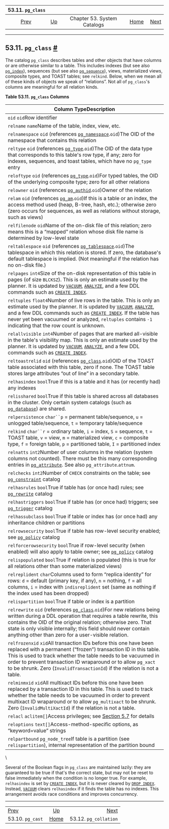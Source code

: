 <!--?xml version="1.0" encoding="UTF-8" standalone="no"?-->

|                53.11. `pg_class`               |                                                   |                             |                                                       |                                                          |
| :--------------------------------------------: | :------------------------------------------------ | :-------------------------: | ----------------------------------------------------: | -------------------------------------------------------: |
| [Prev](catalog-pg-cast.html "53.10. pg_cast")  | [Up](catalogs.html "Chapter 53. System Catalogs") | Chapter 53. System Catalogs | [Home](index.html "PostgreSQL 17devel Documentation") |  [Next](catalog-pg-collation.html "53.12. pg_collation") |

***

## 53.11. `pg_class` [#](#CATALOG-PG-CLASS)

The catalog `pg_class` describes tables and other objects that have columns or are otherwise similar to a table. This includes indexes (but see also [`pg_index`](catalog-pg-index.html "53.26. pg_index")), sequences (but see also [`pg_sequence`](catalog-pg-sequence.html "53.47. pg_sequence")), views, materialized views, composite types, and TOAST tables; see `relkind`. Below, when we mean all of these kinds of objects we speak of “relations”. Not all of `pg_class`'s columns are meaningful for all relation kinds.

**Table 53.11. `pg_class` Columns**

| Column TypeDescription                                                                                                                                                                                                                                                                                                                                                                                              |
| ------------------------------------------------------------------------------------------------------------------------------------------------------------------------------------------------------------------------------------------------------------------------------------------------------------------------------------------------------------------------------------------------------------------- |
| `oid` `oid`Row identifier                                                                                                                                                                                                                                                                                                                                                                                           |
| `relname` `name`Name of the table, index, view, etc.                                                                                                                                                                                                                                                                                                                                                                |
| `relnamespace` `oid` (references [`pg_namespace`](catalog-pg-namespace.html "53.32. pg_namespace").`oid`)The OID of the namespace that contains this relation                                                                                                                                                                                                                                                       |
| `reltype` `oid` (references [`pg_type`](catalog-pg-type.html "53.64. pg_type").`oid`)The OID of the data type that corresponds to this table's row type, if any; zero for indexes, sequences, and toast tables, which have no `pg_type` entry                                                                                                                                                                       |
| `reloftype` `oid` (references [`pg_type`](catalog-pg-type.html "53.64. pg_type").`oid`)For typed tables, the OID of the underlying composite type; zero for all other relations                                                                                                                                                                                                                                     |
| `relowner` `oid` (references [`pg_authid`](catalog-pg-authid.html "53.8. pg_authid").`oid`)Owner of the relation                                                                                                                                                                                                                                                                                                    |
| `relam` `oid` (references [`pg_am`](catalog-pg-am.html "53.3. pg_am").`oid`)If this is a table or an index, the access method used (heap, B-tree, hash, etc.); otherwise zero (zero occurs for sequences, as well as relations without storage, such as views)                                                                                                                                                      |
| `relfilenode` `oid`Name of the on-disk file of this relation; zero means this is a “mapped” relation whose disk file name is determined by low-level state                                                                                                                                                                                                                                                          |
| `reltablespace` `oid` (references [`pg_tablespace`](catalog-pg-tablespace.html "53.56. pg_tablespace").`oid`)The tablespace in which this relation is stored. If zero, the database's default tablespace is implied. (Not meaningful if the relation has no on-disk file.)                                                                                                                                          |
| `relpages` `int4`Size of the on-disk representation of this table in pages (of size `BLCKSZ`). This is only an estimate used by the planner. It is updated by [`VACUUM`](sql-vacuum.html "VACUUM"), [`ANALYZE`](sql-analyze.html "ANALYZE"), and a few DDL commands such as [`CREATE INDEX`](sql-createindex.html "CREATE INDEX").                                                                                  |
| `reltuples` `float4`Number of live rows in the table. This is only an estimate used by the planner. It is updated by [`VACUUM`](sql-vacuum.html "VACUUM"), [`ANALYZE`](sql-analyze.html "ANALYZE"), and a few DDL commands such as [`CREATE INDEX`](sql-createindex.html "CREATE INDEX"). If the table has never yet been vacuumed or analyzed, `reltuples` contains `-1` indicating that the row count is unknown. |
| `relallvisible` `int4`Number of pages that are marked all-visible in the table's visibility map. This is only an estimate used by the planner. It is updated by [`VACUUM`](sql-vacuum.html "VACUUM"), [`ANALYZE`](sql-analyze.html "ANALYZE"), and a few DDL commands such as [`CREATE INDEX`](sql-createindex.html "CREATE INDEX").                                                                                |
| `reltoastrelid` `oid` (references [`pg_class`](catalog-pg-class.html "53.11. pg_class").`oid`)OID of the TOAST table associated with this table, zero if none. The TOAST table stores large attributes “out of line” in a secondary table.                                                                                                                                                                          |
| `relhasindex` `bool`True if this is a table and it has (or recently had) any indexes                                                                                                                                                                                                                                                                                                                                |
| `relisshared` `bool`True if this table is shared across all databases in the cluster. Only certain system catalogs (such as [`pg_database`](catalog-pg-database.html "53.15. pg_database")) are shared.                                                                                                                                                                                                             |
| `relpersistence` `char``p` = permanent table/sequence, `u` = unlogged table/sequence, `t` = temporary table/sequence                                                                                                                                                                                                                                                                                                |
| `relkind` `char``r` = ordinary table, `i` = index, `S` = sequence, `t` = TOAST table, `v` = view, `m` = materialized view, `c` = composite type, `f` = foreign table, `p` = partitioned table, `I` = partitioned index                                                                                                                                                                                              |
| `relnatts` `int2`Number of user columns in the relation (system columns not counted). There must be this many corresponding entries in [`pg_attribute`](catalog-pg-attribute.html "53.7. pg_attribute"). See also `pg_attribute`.`attnum`.                                                                                                                                                                          |
| `relchecks` `int2`Number of `CHECK` constraints on the table; see [`pg_constraint`](catalog-pg-constraint.html "53.13. pg_constraint") catalog                                                                                                                                                                                                                                                                      |
| `relhasrules` `bool`True if table has (or once had) rules; see [`pg_rewrite`](catalog-pg-rewrite.html "53.45. pg_rewrite") catalog                                                                                                                                                                                                                                                                                  |
| `relhastriggers` `bool`True if table has (or once had) triggers; see [`pg_trigger`](catalog-pg-trigger.html "53.58. pg_trigger") catalog                                                                                                                                                                                                                                                                            |
| `relhassubclass` `bool`True if table or index has (or once had) any inheritance children or partitions                                                                                                                                                                                                                                                                                                              |
| `relrowsecurity` `bool`True if table has row-level security enabled; see [`pg_policy`](catalog-pg-policy.html "53.38. pg_policy") catalog                                                                                                                                                                                                                                                                           |
| `relforcerowsecurity` `bool`True if row-level security (when enabled) will also apply to table owner; see [`pg_policy`](catalog-pg-policy.html "53.38. pg_policy") catalog                                                                                                                                                                                                                                          |
| `relispopulated` `bool`True if relation is populated (this is true for all relations other than some materialized views)                                                                                                                                                                                                                                                                                            |
| `relreplident` `char`Columns used to form “replica identity” for rows: `d` = default (primary key, if any), `n` = nothing, `f` = all columns, `i` = index with `indisreplident` set (same as nothing if the index used has been dropped)                                                                                                                                                                            |
| `relispartition` `bool`True if table or index is a partition                                                                                                                                                                                                                                                                                                                                                        |
| `relrewrite` `oid` (references [`pg_class`](catalog-pg-class.html "53.11. pg_class").`oid`)For new relations being written during a DDL operation that requires a table rewrite, this contains the OID of the original relation; otherwise zero. That state is only visible internally; this field should never contain anything other than zero for a user-visible relation.                                       |
| `relfrozenxid` `xid`All transaction IDs before this one have been replaced with a permanent (“frozen”) transaction ID in this table. This is used to track whether the table needs to be vacuumed in order to prevent transaction ID wraparound or to allow `pg_xact` to be shrunk. Zero (`InvalidTransactionId`) if the relation is not a table.                                                                   |
| `relminmxid` `xid`All multixact IDs before this one have been replaced by a transaction ID in this table. This is used to track whether the table needs to be vacuumed in order to prevent multixact ID wraparound or to allow `pg_multixact` to be shrunk. Zero (`InvalidMultiXactId`) if the relation is not a table.                                                                                             |
| `relacl` `aclitem[]`Access privileges; see [Section 5.7](ddl-priv.html "5.7. Privileges") for details                                                                                                                                                                                                                                                                                                               |
| `reloptions` `text[]`Access-method-specific options, as “keyword=value” strings                                                                                                                                                                                                                                                                                                                                     |
| `relpartbound` `pg_node_tree`If table is a partition (see `relispartition`), internal representation of the partition bound                                                                                                                                                                                                                                                                                         |

\

Several of the Boolean flags in `pg_class` are maintained lazily: they are guaranteed to be true if that's the correct state, but may not be reset to false immediately when the condition is no longer true. For example, `relhasindex` is set by [`CREATE INDEX`](sql-createindex.html "CREATE INDEX"), but it is never cleared by [`DROP INDEX`](sql-dropindex.html "DROP INDEX"). Instead, [`VACUUM`](sql-vacuum.html "VACUUM") clears `relhasindex` if it finds the table has no indexes. This arrangement avoids race conditions and improves concurrency.

***

|                                                |                                                       |                                                          |
| :--------------------------------------------- | :---------------------------------------------------: | -------------------------------------------------------: |
| [Prev](catalog-pg-cast.html "53.10. pg_cast")  |   [Up](catalogs.html "Chapter 53. System Catalogs")   |  [Next](catalog-pg-collation.html "53.12. pg_collation") |
| 53.10. `pg_cast`                               | [Home](index.html "PostgreSQL 17devel Documentation") |                                    53.12. `pg_collation` |
